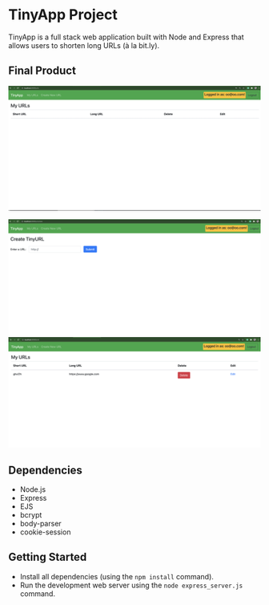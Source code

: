 # TinyApp Project

TinyApp is a full stack web application built with Node and Express that allows users to shorten long URLs (à la bit.ly).

## Final Product

!["screenshot pf urls-page"](https://github.com/SM171906/tinyapp/blob/main/docs/urls-page.png)

!["screenshot of urls:new-page"](https://github.com/SM171906/tinyapp/blob/main/docs/urls:new-page.png)
!["screenshot of urlspage -updatedurl"](https://github.com/SM171906/tinyapp/blob/main/docs/urls_updated.png)


## Dependencies

- Node.js
- Express
- EJS
- bcrypt
- body-parser
- cookie-session

## Getting Started

- Install all dependencies (using the `npm install` command).
- Run the development web server using the `node express_server.js` command.
